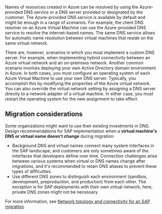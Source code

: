 Names of resources created in Azure can be resolved by using the Azure-provided DNS service or a DNS server provided or designated by the customer. The Azure-provided DNS service is available by default and might be enough in a range of scenarios. For example, the client DNS resolver on an Azure Virtual Machine can use the Azure-provided DNS service to resolve the internet-based names. The same DNS service allows for automatic name resolution between virtual machines that reside on the same virtual network.

There are, however, scenarios in which you must implement a custom DNS server. For example, when implementing hybrid connectivity between an Azure virtual network and an on-premises network. Another common scenario involves deploying your own Active Directory domain environment in Azure. In both cases, you must configure an operating system of each Azure Virtual Machine to use your own DNS server. Typically, you accomplish this by modifying the properties of the Azure virtual network. You can also override the virtual network setting by assigning a DNS server directly to a network adapter of a virtual machine. In either case, you must restart the operating system for the new assignment to take effect.

## Migration considerations

Some organizations might want to use their existing investments in DNS. Design recommendations for SAP implementation when a **virtual machine's DNS or virtual name doesn't change** during migration:

- Background DNS and virtual names connect many system interfaces in the SAP landscape, and customers are only sometimes aware of the interfaces that developers define over time. Connection challenges arise between various systems when virtual or DNS names change after migrations, and it's recommended to retain DNS aliases to prevent these types of difficulties.
- Use different DNS zones to distinguish each environment (sandbox, development, preproduction, and production) from each other. The exception is for SAP deployments with their own virtual network; here, private DNS zones might not be necessary.

For more information, see [Network topology and connectivity for an SAP migration](/azure/cloud-adoption-framework/scenarios/sap/eslz-network-topology-and-connectivity#configure-dns-and-name-resolution-for-on-premises-and-azure-resources).
